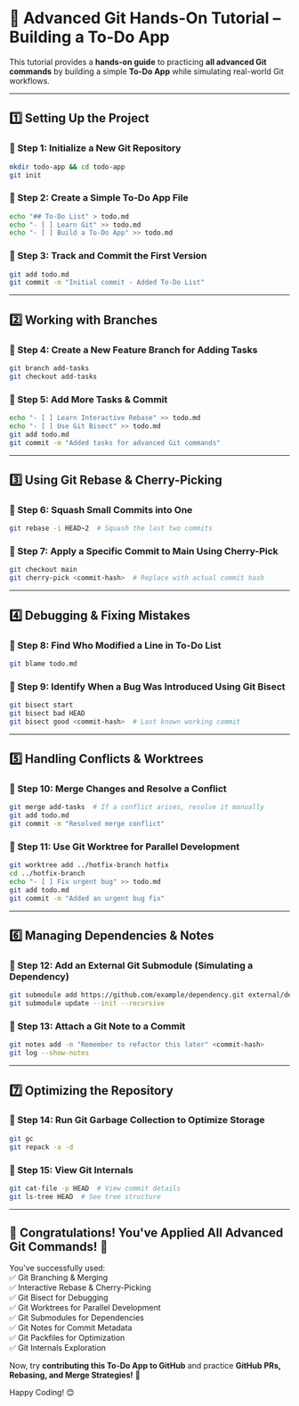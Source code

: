 # 📝 Advanced Git Hands-On Tutorial – Building a To-Do App  

This tutorial provides a **hands-on guide** to practicing **all advanced Git commands** by building a simple **To-Do App** while simulating real-world Git workflows.  

---  

## **1️⃣ Setting Up the Project**  

### **🔹 Step 1: Initialize a New Git Repository**  
```sh
mkdir todo-app && cd todo-app
git init
```  

### **🔹 Step 2: Create a Simple To-Do App File**  
```sh
echo "## To-Do List" > todo.md
echo "- [ ] Learn Git" >> todo.md
echo "- [ ] Build a To-Do App" >> todo.md
```  

### **🔹 Step 3: Track and Commit the First Version**  
```sh
git add todo.md
git commit -m "Initial commit - Added To-Do List"
```  

---  

## **2️⃣ Working with Branches**  

### **🔹 Step 4: Create a New Feature Branch for Adding Tasks**  
```sh
git branch add-tasks
git checkout add-tasks
```  

### **🔹 Step 5: Add More Tasks & Commit**  
```sh
echo "- [ ] Learn Interactive Rebase" >> todo.md
echo "- [ ] Use Git Bisect" >> todo.md
git add todo.md
git commit -m "Added tasks for advanced Git commands"
```  

---  

## **3️⃣ Using Git Rebase & Cherry-Picking**  

### **🔹 Step 6: Squash Small Commits into One**  
```sh
git rebase -i HEAD~2  # Squash the last two commits
```  

### **🔹 Step 7: Apply a Specific Commit to Main Using Cherry-Pick**  
```sh
git checkout main
git cherry-pick <commit-hash>  # Replace with actual commit hash
```  

---  

## **4️⃣ Debugging & Fixing Mistakes**  

### **🔹 Step 8: Find Who Modified a Line in To-Do List**  
```sh
git blame todo.md
```  

### **🔹 Step 9: Identify When a Bug Was Introduced Using Git Bisect**  
```sh
git bisect start
git bisect bad HEAD
git bisect good <commit-hash>  # Last known working commit
```  

---  

## **5️⃣ Handling Conflicts & Worktrees**  

### **🔹 Step 10: Merge Changes and Resolve a Conflict**  
```sh
git merge add-tasks  # If a conflict arises, resolve it manually
git add todo.md
git commit -m "Resolved merge conflict"
```  

### **🔹 Step 11: Use Git Worktree for Parallel Development**  
```sh
git worktree add ../hotfix-branch hotfix
cd ../hotfix-branch
echo "- [ ] Fix urgent bug" >> todo.md
git add todo.md
git commit -m "Added an urgent bug fix"
```  

---  

## **6️⃣ Managing Dependencies & Notes**  

### **🔹 Step 12: Add an External Git Submodule (Simulating a Dependency)**  
```sh
git submodule add https://github.com/example/dependency.git external/dependency
git submodule update --init --recursive
```  

### **🔹 Step 13: Attach a Git Note to a Commit**  
```sh
git notes add -m "Remember to refactor this later" <commit-hash>
git log --show-notes
```  

---  

## **7️⃣ Optimizing the Repository**  

### **🔹 Step 14: Run Git Garbage Collection to Optimize Storage**  
```sh
git gc
git repack -a -d
```  

### **🔹 Step 15: View Git Internals**  
```sh
git cat-file -p HEAD  # View commit details
git ls-tree HEAD  # See tree structure
```  

---  

## **🎯 Congratulations! You've Applied All Advanced Git Commands! 🎉**  

You've successfully used:  
✅ Git Branching & Merging  
✅ Interactive Rebase & Cherry-Picking  
✅ Git Bisect for Debugging  
✅ Git Worktrees for Parallel Development  
✅ Git Submodules for Dependencies  
✅ Git Notes for Commit Metadata  
✅ Git Packfiles for Optimization  
✅ Git Internals Exploration  

Now, try **contributing this To-Do App to GitHub** and practice **GitHub PRs, Rebasing, and Merge Strategies!** 🚀  

Happy Coding! 😊  
